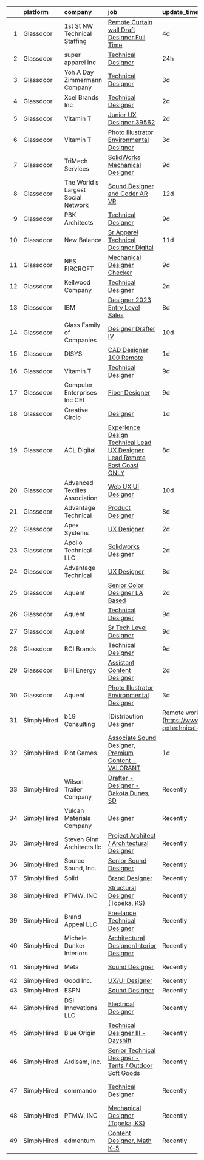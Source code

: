 

|    | platform    | company                            | job                                                                                                                                                                                                                                                                                                                                                                                                                                                                                                                                                                                                                                                                                                                                                                                                                                                                                                                                                                                                                                                                                                                                                                                                                                                                                                                                                                                                                                                                                                                                   | update_time   | location             |
|---:|:------------|:-----------------------------------|:--------------------------------------------------------------------------------------------------------------------------------------------------------------------------------------------------------------------------------------------------------------------------------------------------------------------------------------------------------------------------------------------------------------------------------------------------------------------------------------------------------------------------------------------------------------------------------------------------------------------------------------------------------------------------------------------------------------------------------------------------------------------------------------------------------------------------------------------------------------------------------------------------------------------------------------------------------------------------------------------------------------------------------------------------------------------------------------------------------------------------------------------------------------------------------------------------------------------------------------------------------------------------------------------------------------------------------------------------------------------------------------------------------------------------------------------------------------------------------------------------------------------------------------|:--------------|:---------------------|
|  1 | Glassdoor   | 1st St  NW Technical Staffing      | [Remote Curtain wall Draft Designer Full Time](https://www.glassdoor.com/partner/jobListing.htm?pos=107&ao=1110586&s=58&guid=000001834f63161690ddf257b73d4adb&src=GD_JOB_AD&t=SR&vt=w&ea=1&cs=1_15b175f7&cb=1663484237707&jobListingId=1008137470075&cpc=CCC092465BAD6A93&jrtk=3-0-1gd7m65ht28d0001-1gd7m65ic209k000-3e9a91714d056c07--6NYlbfkN0Dax8UoX6EQsni4_ZSF9vye0BkMdAXnBGZ9YnjGpfOQl0bOt3kFrViSzQFr14EqibIElTjrJZccCn8qN91SHQGUdmUk16e4WBClmLjT2aAVJ9mTfS_HZ3NWKh4A5QV6Ol30OabgCjv3lea3awZwnYsYcjEgCHP6VpF99WSoDWthMbLlFd_t1XINeYSJ5FGTAKLw2WveUIMgQ-AIy7914HSyaB3PjnNa6zbUm6Itdhzowc1-LIRhZlhBj-1hJnTXUlW1kExwNVnh1nM_Eq9sH-_UpH5eCortS3vTME7M_My3shjgY-05CqzBY8fJnlSSgIZbRGOs_eT-hz54eX7xEgPNV8jIiurHm2EMVoQDxRDYnZ17YgNkM43DJHtg8fUGMxsDuK3zrCOna5cd09rMEvhZXBYCGdecHa6i1mJ-FJ6tirnpvEMXLhuPfCHqyAN1X7g8nWN4i75R2q-JUtnDOHV2mPQjALBUfldF9tt6YMb3L_YGxl81v-bTAE1TkL2vKLlhv9bLHznSFg-ND3FKubJEV6SvxTUl3Cg%3D)                                                                                                                                                                                                                                                                                                                                                                                                                                                                                                                                                                                                                 | 4d            | Cleveland, OH        |
|  2 | Glassdoor   | super apparel inc                  | [Technical Designer](https://www.glassdoor.com/partner/jobListing.htm?pos=106&ao=1110586&s=58&guid=000001834f63161690ddf257b73d4adb&src=GD_JOB_AD&t=SR&vt=w&ea=1&cs=1_50248383&cb=1663484237707&jobListingId=1008146285118&cpc=8507CEB59E1C6AFB&jrtk=3-0-1gd7m65ht28d0001-1gd7m65ic209k000-86c4b8706e936ec3--6NYlbfkN0AZMDDE_rUF_4N9WIh4-MOWnm0nFfJ3ZxrBrHEqz_nk43ryiagCaAsvSBCAsP8IHVmwjEBUZdJ6KtHhsgTVR0I7-owHsuFvM2rL8Tscngvk4iPHg0ipyPoukRoh9OqYcViVSHQ9MNGIxMrFtPqpCYVLIU9GtjoUT3p278QQMwDZnPE8nHD37B0SLLAYzKvoTaWB6JE61Xo46plpyhn71di2XtyRR6BDXvIPT7pKR1Jodo0VGAAiAswdLzNu_eEnAybun1AN8RCRq9Dn9VbzjMznTc0oQD5aUfBzRHJJ_TDVVHOG5xY1d95c7MYFB4a4Fanz5jnlRyqd4-wdO-06JO9RhRqCG4MJTVI3QFTQDXJRUAaAuDw4gxyrveg6Qk24H2T7uqcMrQxEhLe4TYVTmJ3uOaTsMKSfo19o4jN-vTO0QkEFLA8LqSEBpgtAFJUjSqlMPuJyPs8nT7yRBdXTTCDDeAM4w_OkaB1tIT1hZNnJol4YFX6inZxm1AsHX5yWBWwV6NATnxQAgw%3D%3D)                                                                                                                                                                                                                                                                                                                                                                                                                                                                                                                                                                                                                                                             | 24h           | New York, NY         |
|  3 | Glassdoor   | Yoh  A Day   Zimmermann Company    | [Technical Designer](https://www.glassdoor.com/partner/jobListing.htm?pos=117&ao=1110586&s=58&guid=000001834f63161690ddf257b73d4adb&src=GD_JOB_AD&t=SR&vt=w&ea=1&cs=1_e65378a8&cb=1663484237708&jobListingId=1008141056295&cpc=42BEC95245890617&jrtk=3-0-1gd7m65ht28d0001-1gd7m65ic209k000-4f67db18208daf4f--6NYlbfkN0Ae6Qmv8rNb3d5rEsMPL_plhvilYeiJERi7JqghURwQ9bm7MqXbBAiykq53oyuhTftBaoxb1eqg7XyD9Tlr7E0jmlcfO5fz817soMcnZtOOZBdiVDye7Owpj1_9nwm87kbLVvzc_gvjbbb-4fs8163JnGZJ0yWmQt5Yn4x4w3IBK_aNB2_KCqApt4jk-6RUk9C77DLqmFtzPpjrLIjRdM8hwOMQLVS7F9o9lbZ13P5DnGj8lvP1gOPzRrJVUeJefjkelbb1ULUywzgyZ0S7lkVOROqnjuq7_utrL2mWRCcuarWPRhAXZr8MRpyQ717m5QK0T1IlKIIh7UwAmRR79Abwxg2ro7vDiBMn4UgwRWTCoCtph_Z1WoLzJrH3F8rCLueInWuE_mTlt_WiPKk8bD2SOuBiiShVtcp7NH3IphX3jc6TtSWxWqfKBS014_p1OeUpzTq1ycbUesXx_Y3LR6w_bvvZExB01lAuqOngfYpxrw%3D%3D)                                                                                                                                                                                                                                                                                                                                                                                                                                                                                                                                                                                                                                                                                             | 3d            | Tukwila, WA          |
|  4 | Glassdoor   | Xcel Brands  Inc                   | [Technical Designer](https://www.glassdoor.com/partner/jobListing.htm?pos=101&ao=1110586&s=58&guid=000001834f63161690ddf257b73d4adb&src=GD_JOB_AD&t=SR&vt=w&ea=1&cs=1_61beb77c&cb=1663484237706&jobListingId=1008142416685&cpc=117F6BB3C9C96699&jrtk=3-0-1gd7m65ht28d0001-1gd7m65ic209k000-fb0672eb70e30ac6--6NYlbfkN0AZiaPZyccuKjlre0e0RaBFeO48J0QExrO5hcuLctOVaN_M4Dm3U4EmA6qQ3xZPIUbJLbDWdZz0AUBeqYD_htdieVRMabWGaz8_XfGSC0MVmjCWkXPjfivHOIaH-rB9Ir5X8Ej4A19OVcqyye4ZYJsTlwLRmgBVplVdHYs1kKxEW-MUHs1XV1wSvWChEX0ahDeV3zRiSR2X8zhRhvDEMVtw5DS1kKFa5-cm281ffcEpfxriq6DHtWk3S28R0iiR1kF57rIP3333EcfUU3pAFBKa35H0TKuppiKWReJhK5dJTtlYlCfnH6-dJECy1QvZvyfp-0wacxKqfQ3CYcGOXG45ElQk04P3-CDa2KdByn7yZGfZ6xr82EEZd5j2WhUGdYZmYPlo76RaVKjKQlOFjyN0DNdpQdTQ-6rMghP9F6MsWlw764l9834Qp4IoCl2DBDloTnDM8Hm2ssT84fhqVpbqz3Qu0LBFqCJcp19jFT2FEWTFF-3lBoZGQTJGEehO--FgLj41PmAg0w%3D%3D)                                                                                                                                                                                                                                                                                                                                                                                                                                                                                                                                                                                                                                                             | 2d            | New York, NY         |
|  5 | Glassdoor   | Vitamin T                          | [Junior UX Designer   39562](https://www.glassdoor.com/partner/jobListing.htm?pos=126&ao=1110586&s=58&guid=000001834f63161690ddf257b73d4adb&src=GD_JOB_AD&t=SR&vt=w&cs=1_211ab5a6&cb=1663484237709&jobListingId=1008143792957&cpc=F41FEAB56D215062&jrtk=3-0-1gd7m65ht28d0001-1gd7m65ic209k000-d40b49f18d499396--6NYlbfkN0DMrcEu7yrtATojKJA7cEzGQ3FdRGWLh0CZQInL4ECGI6k5tN82kdM0OKoro5eXmjqVcNjgB5epRYiURk8pU6ef5Cj0Vc6yfacMP8uR_qZ7WfPM-xoczbb-TGFDmK4GNG4OgJgk8QyDU28Ocn4pJKUo952bAkP-kkYll87KWmI9HhWCgaRDSDwdaFeZoQpydfzmASwaEo9iYsYxn5bg35NyBdg36J8062om-PpYr6vI1aPtO2QQ_co42w9qsXK3sc5N6sRmmTRLT2mceym9_GwA5EyIVfIemIi7nM8u4gKOfi2xqaFlvQcMFZVZuHq4U8iQQikE1Epkqwwvbe9lUqOr2iTkOzysGfKC6HWDF-yrBVselnCSCBNe84qvBvdPYNg91mYLkux7UJUws3TxztuYFXB5bl9u0_W8BK9KdR_O1otu2LMfDXbmI9p7EQ06JRhHDz7G5FJrYqXyaTcaudmHuc5FvGaWGAc%3D)                                                                                                                                                                                                                                                                                                                                                                                                                                                                                                                                                                                                                                                                                                        | 2d            | Remote               |
|  6 | Glassdoor   | Vitamin T                          | [Photo Illustrator   Environmental Designer](https://www.glassdoor.com/partner/jobListing.htm?pos=115&ao=1110586&s=58&guid=000001834f63161690ddf257b73d4adb&src=GD_JOB_AD&t=SR&vt=w&cs=1_5489ffac&cb=1663484237708&jobListingId=1008140227186&cpc=F41FEAB56D215062&jrtk=3-0-1gd7m65ht28d0001-1gd7m65ic209k000-42777e14dc838ac7--6NYlbfkN0DMrcEu7yrtATojKJA7cEzGQ3FdRGWLh0CZQInL4ECGI6k5tN82kdM0OKoro5eXmjoru7Ml-LdBgCWT7RVqghaEdmJ595VS3qAkYMjVkLq00zYQDHcYxl02xao_YJRJiGzSp8fQPDhBydiiRqZysuAVggFAf9Rp9SCC_CSDjwiKhLTjTSQG1Or3z0YmEfOscCa-jgl2y0Qbt3pWE_KHvPMBoD0571QllEuT_hkz2pDaaaN0HgUqPsIy0adDlksSs2X3uAAAsXB5v8cqixm_rnUCQKQSU9z1Lj9X-OUvuNybvBsyMXpOXMy-D4wYOzW9L9TKDJoKKyMPQsYnQZDSouRnYqf_N5pS2MBHBJc4er62YuDF_Ptxu4fEfLX1Sh3T-NYOYYlge2Y3fruNfiJ2_3H4lYO6bj8pCR9-Qhr631GvkJycJOELxQtRJCWps5VKZmSVavbX9NwIXsoGjGpZ7ldkhG_ywABixvg%3D)                                                                                                                                                                                                                                                                                                                                                                                                                                                                                                                                                                                                                                                                                        | 3d            | Remote               |
|  7 | Glassdoor   | TriMech Services                   | [SolidWorks Mechanical Designer](https://www.glassdoor.com/partner/jobListing.htm?pos=119&ao=1110586&s=58&guid=000001834f63161690ddf257b73d4adb&src=GD_JOB_AD&t=SR&vt=w&ea=1&cs=1_96ecdaca&cb=1663484237709&jobListingId=1008126342481&cpc=723ADC3DFE402989&jrtk=3-0-1gd7m65ht28d0001-1gd7m65ic209k000-22a05f7877238f77--6NYlbfkN0CRQJS2tNd1d52Wv7uhfUHRD82sXOQlPe9c-g3uDg8GrvZ2oeaohaoQHtrGnXJlAPN7Ck7-5qoCPXm8g3vGuhpujGu9EBueiWNk6bAfZjHGajCVWwjWFb8IaMTccecJXJv1PNiHnzoDdxcV9Iv7GjaU0yGiuyR5SYgo3yr-TyBYCrbcxD7EVV1bjbpPYTwOLZkKLvZWoeUZjngRPyjh6f4TtlF8xSLUGhRNiOYASbG6E6RKR9ojCCt_S6g1ybpR-pGtudqN9b5w0hEnU8eJRwDjIQ-hnK145RnHOKd8TfHqPURUOvR9eFJo8qvMV0QYaT7_D_PkTCCVSzCg8Nx1ewM_QChPpUA4x9HMSjhmccZC1dmo0haGh8riuWFFS1D5T4ta1NwAdqQPuvYDEcRScU2QVn57uDJTlo-R5hF0FrYZS4CZvfFj4ueEx987a0Uv-gFlrS1vC7QHKHR-fVnf9LABYLU3EWyaA14vm6UjnVmQdZf-sXcG1AVeURMOCEZOtANjV4fxNRfT2sqQyCxDuwf4HGmI2PPTWH8_Smx_wRAj8g%3D%3D)                                                                                                                                                                                                                                                                                                                                                                                                                                                                                                                                                                                                                 | 9d            | Charlotte, NC        |
|  8 | Glassdoor   | The World s Largest Social Network | [Sound Designer and Coder  AR VR ](https://www.glassdoor.com/partner/jobListing.htm?pos=113&ao=1110586&s=58&guid=000001834f63161690ddf257b73d4adb&src=GD_JOB_AD&t=SR&vt=w&ea=1&cs=1_d758539a&cb=1663484237708&jobListingId=1008119621876&cpc=44CD5376B8534B8F&jrtk=3-0-1gd7m65ht28d0001-1gd7m65ic209k000-df2800d098c62329--6NYlbfkN0DSgjPPcnEdvoK3uuxfISLALE6pB1FR7YSHOr_tSg5_QGIhoz_2VqUepdcKLBLI_zSAkyoPLr8SW3qj676EQlXt7Ai3r7F6jONfntOCxFIGf2Yfv06E94neyDw3J1ys4A5IgIkfiB-swwbLbj-MClaUsrhxyvv4sIQtPUiYLb1Kpr88suSOOhSFK10IEso9xFzA0kODdnINC40nrE6g8HdFBJkb6hUfoYIfbcXRK3VVW4Zy-wWeNOWPJmTh1ENS9SByd77WZyA-TGAqW_Lu4k6t0SKtentPEjIkCIYGCftnfRpkg9dzac1eleSizj6iSpGBmAeG3rc3WvUZRCnkT64mGOAtceKVG3vto5aS99kAytLSGLu7AQbWHVUGr29EWVkUEl_f_nh4akuobwhzqL14vvLkvKjr2W9Gx_mI1CUAy6x4YmXT5vSdd3PGa-EjeH8XRhqbVc-kTMuxFEsprXdn24Vaj84KrQcJVX_rklmmoMlSYoNqlMcLYbCo66W4KtDoavuhystrU5moeLtkhTMWB4O1R44IWThPSUt1lWvAPyJJcyZn8EIAOfjIFnhiftwNo0Qh9mykg_0UR9LVdmFj)                                                                                                                                                                                                                                                                                                                                                                                                                                                                                                                                                                           | 12d           | Philadelphia, PA     |
|  9 | Glassdoor   | PBK Architects                     | [Technical Designer](https://www.glassdoor.com/partner/jobListing.htm?pos=104&ao=1110586&s=58&guid=000001834f63161690ddf257b73d4adb&src=GD_JOB_AD&t=SR&vt=w&cs=1_e4fcdaa4&cb=1663484237706&jobListingId=1008127107602&cpc=320F474EFE2ECF9F&jrtk=3-0-1gd7m65ht28d0001-1gd7m65ic209k000-d43535a1f59fab9b--6NYlbfkN0DoN2eq5BzKfoDMMf8HsCdDjgZQrWdmGJwZKUOuVLdJv1nvfNZMz9Pk-0uOuWNrfrr1vR1_6u5A-ebipbE7jdK8aKD9ZUC9WJVH9O_JaH1pPEs9DL95Vb1tjDOOZdeWAaoFXtonGS9-ISRPLo5SRjc07vG-IqybKSpSkMWqUMAWTzxBO81lmVexo1RMLt-kSoThaxei8Nue-j3kPJljZVu15oHEf1Kn8rh4ghbp2hoPvLW8t_KodueJrCFRTgotml53N24HcqADVjwyUePeNyiQ83sR616eSRm476oGCpHXKtsxaxnsZ6uAdzExgCWnKBlapAeuvwz8fmrpUpmeuvE5tCV_coFdwMU0RM5Q8xt_UM4vlJrkTzSkPBAVLPG0Zn66rQgAjCmS1XOIYb9TMXATca1-rn37plKF7vjwF-VsjHcBdb__SsoVbvkEDSe9-pd9mFI-wkDL-Cc9h0vwWhqBLaacmwF5vfg%3D)                                                                                                                                                                                                                                                                                                                                                                                                                                                                                                                                                                                                                                                                                                                | 9d            | Houston, TX          |
| 10 | Glassdoor   | New Balance                        | [Sr  Apparel Technical Designer  Digital](https://www.glassdoor.com/partner/jobListing.htm?pos=110&ao=1110586&s=58&guid=000001834f63161690ddf257b73d4adb&src=GD_JOB_AD&t=SR&vt=w&cs=1_c63f63a4&cb=1663484237707&jobListingId=1008121570450&cpc=82B3195DA92CAF92&jrtk=3-0-1gd7m65ht28d0001-1gd7m65ic209k000-d0fd39a09ea20c76--6NYlbfkN0A-NHPE89aMEoKiA8B41Hae2nLWj54W-Qo-xrCvCh0mhHD8GUsE6Bc1X2xP3_XkCS7HT9Ezw0iNSvFkUBV-6Vkud-Piq8hghjwO9e_dqFlygXMnu2pMlqFun63NtSXqF70HP9ZqlI2BZvN7783CssJ2JwpuQUBewf_3J95flmrUpPBSsFcOFpn3KoCzDKBwQgQGKKLX0aWD2CjAtQ1JcsYb0_-SQvD2ikAD2f8NztCuCsWVrIri0Y6xZpuVkNVi3JqMc1Xc_avmVNpKB7486n3x_6G8m-nODyxxS0VP0Ho8cfZDxcegH13TNlp2_PBIqcVQCe6wwTJuXWeBtT7xeQdPjmkCeIS56fTalAkUi4MPQTCJ_9nLIxahn0aMole9Vx9xNl2df7kLvXqX_21I3YagD2VHj8GVsh61q0cgGQnfjUnGByDch_qxI3vnjqMXkyIEbPPVa1_lTZha_hQthMtCRQqEuKJI0LFxJdwHHK1lbuar1xHxe52XNVuR_Sdkv0PNFa18yQOV2lCFZ7xbK3rQREtxpGFbx1ZvbM1QF3IRyxW1Z9VA0Y-1A68n4hJBXpaeRMSSoz4jzVwjI_lY73XL)                                                                                                                                                                                                                                                                                                                                                                                                                                                                                                                                                                         | 11d           | Brighton, MA         |
| 11 | Glassdoor   | NES FIRCROFT                       | [Mechanical Designer  Checker](https://www.glassdoor.com/partner/jobListing.htm?pos=120&ao=1110586&s=58&guid=000001834f63161690ddf257b73d4adb&src=GD_JOB_AD&t=SR&vt=w&cs=1_8d841ce0&cb=1663484237708&jobListingId=1008126496507&cpc=F41FEAB56D215062&jrtk=3-0-1gd7m65ht28d0001-1gd7m65ic209k000-b26aa50499355de9--6NYlbfkN0DiSGR40Z5TcCdl_J7A59VP_6ZDYIBt_zfNy0x5FbgpmDCyNykNdPc5_SS7ELdh2rDztKTa57qnh-Z3rVkqg7IeF-A7WjJBZy21gqZeyGDxQu_brFz9PtqPXwMM9SXp2ul16H-Vt1O6EznMxZVIRC-qNnEdSIXOYIUfHQIeNRPjgcwSmlcNYbdN1XMtqCk2MSPjBwTH5e4kw8GUYx9jW2PMxXF77Tg3aVH30m_8tu-DLG8xOcSVXZZAU-VQWZV4r0MQyDBIr6rxL8vHcBxEvM0sP45UhvkGde0TaK5Njt1lmQFzFlTZ0aLAteIf6TImY64ygr0TTKPoxEtZxKwWFInM07LUGdDiQMc1soIAD5b-RmNKZ1XVGUvoV_mQUOBPra0J1RFINE2VcX7Dd8OyXiSvNR6FyolUBFdG_QY4S5t8GS8_QKPwlAzohTwWumPjb8iLFGocFfK-SKokiH9qPnWbf73r2WjyxSIzd-jlbe164jzpaMtx4JRsKzuu_q3YjmXQckPSePElqSxnztrnSPEKsxDUynuOVO088UCmoGubjxkS5P8iDB8E6J994-Y_t5BfzclZA_Aw8v9bbmu_VOKJG7aG_WwfUwbRZQXY32DQcg%3D%3D)                                                                                                                                                                                                                                                                                                                                                                                                                                                                                                                                                        | 9d            | New Orleans, LA      |
| 12 | Glassdoor   | Kellwood Company                   | [Technical Designer](https://www.glassdoor.com/partner/jobListing.htm?pos=103&ao=1110586&s=58&guid=000001834f63161690ddf257b73d4adb&src=GD_JOB_AD&t=SR&vt=w&ea=1&cs=1_16a494db&cb=1663484237706&jobListingId=1008143307189&cpc=AED165184C5D3F86&jrtk=3-0-1gd7m65ht28d0001-1gd7m65ic209k000-c4e3b1000aee6ffa--6NYlbfkN0Cn1QD5rQP1c3tKQ1icVQ8MKzhPsb_3yUgyeaRtzpmJCClgv2D7ohTWHiv4sLAny40bnsnMab_DZj6eowVFIVo6QAKxpHx0vQIf1jagqRMNWiv2Tr_3HCYmLHRJLYE_MWIyzF4qIJ-1TxsClWvVfodWOJ1-3Po14KGVY7q1NLlEzekXskdaEuX5CGSeun7gEiR9VEP77LSMmeGomHhWxbR0p5UO4KqZc5zsWIRA9fMVElKA7o1KDFXHyl_NAbKjL1shqX9XqcwWyFTWWNAB-_6IlNacz_IhmY4bm7-Y7eS3DI9X-yGdV3pGTpTNo0Q97OKdKMNTytpKUd7e74gHP5bmwHrEa-3iErJGPX-fj6gHXxKXyI0THCqmTR11Vo73vTyNXsu88MBc2mhuOAA_Rubo1Z278FXaLFKzKBU3Adb5k0lZ0RVTeIGSZEJ6kungk0vbum5_aKec-0AS2EqbWYt0QvvyPm_Ao373UGZYWBo99vhtHrGrV-a9OzT9FLWeInVe5kCbKK6CpQ%3D%3D)                                                                                                                                                                                                                                                                                                                                                                                                                                                                                                                                                                                                                                                             | 2d            | Industry, CA         |
| 13 | Glassdoor   | IBM                                | [Designer   2023 Entry Level Sales](https://www.glassdoor.com/partner/jobListing.htm?pos=105&ao=1110586&s=58&guid=000001834f63161690ddf257b73d4adb&src=GD_JOB_AD&t=SR&vt=w&cs=1_9b5102a9&cb=1663484237706&jobListingId=1008128772292&cpc=155EB9D5185558AF&jrtk=3-0-1gd7m65ht28d0001-1gd7m65ic209k000-ac67045961d7dda5--6NYlbfkN0ASsx9s5kYVCGTGnmC6Xh9NWSoe0erEY_uce-MxN6cSfhCFF8tPJks6RQ6ru_yf5NKDqaMcjlkCnejbZMc2kfmAeFytjFSPIe7XmznJcN8GPtPmY5Pv77bEvtALpt3p2I6vWV56CRZ5FkKIQsQI59-GlTpq54Y4bvmWQCWd13zv5NXc1uDLpREDJ7uEJDZFy0rvwhHNFgaeq_Yv7GpVloIcKYiLpWHVyfPyUzjFEooc80emUuHedz3PXBNR5ybDlh-lvD8Tp7dL0AIWZlgfhz9V8nuNEoeTMJLCQ9zZ11YRdV8zA4PxSJvg9urCK0sK8wLVWqK9A3WVxWHUTQEVawc27dx9fAc2x71SJr4Q_RSn8xnhLhGN71xC2oYeYLY2bacTtv4U7Yuvu2Hm-8h0zmJ5scQF4uWSBB72O9RcI8PDl62ct14YlNiqwco0n5GFv3_HifcedrVTMez2PSrRIO7akYZUaSvP492fLPCYhJ83ueHwCDYNTPDEUqIpt18yG1FRubYXMinA9H0PSH7Fkc-YwpcdiozTWXsGx-tW3yipRxFNJMn-aAzOPga9cpigXbsDWnm7hwVzBEIaxx6Rjx3GkHsdM1vBGiNRr60uSGoqyZvpguKCKfk9OyHr3muzf3pJzqHF6zlMaNhkvUszrggcp3H1avD10J6uMIsXkbvMsfeHWisJ0sThIuOH7inXzOsGCmXNrOG2YFlph3zLsV1rMKG9aanJUrRYKQz0BcVeLRhgZPTGB_QFO4MTllfqqYB9qMl6oKCNs7nLHBXFpBica7-dHusIWeUBgmvrAfO-mFJDATjH2xE27Hb-hlDxk3el70upcUwK9tgAC1pVsGXFR6fVCGFNey53s6ndy_sC6jbkBJkgippuPGK1mbqR4GXn5tsxYmyMwOO30AbaM5lrl0hnDXr-7oHHWq_O88HaZnx6nH_MRy6ZFHYuAbd1-cYg3PQzYouJ3ct2kZBYG6Pz-e5ujStbKxrboAxoFH-OQq6jk3IMj5A8Es--Zn9L_ZwaA7dzaW3v0ZQQNl5MgZ_8H6sq9Zs5LGcn_Jlt4Sp4wW1ftMQrsTPMK5HxgVT_0DfX8nauZS4Y37S2bTutalYUURyzTg0eT36MqcSTxF6eGUoJgH1qUxY1DhBQMdLcDxc%3D) | 8d            | New York, NY         |
| 14 | Glassdoor   | Glass Family of Companies          | [Designer Drafter IV](https://www.glassdoor.com/partner/jobListing.htm?pos=109&ao=1110586&s=58&guid=000001834f63161690ddf257b73d4adb&src=GD_JOB_AD&t=SR&vt=w&ea=1&cs=1_2bde7c5d&cb=1663484237707&jobListingId=1008124327181&cpc=8CDBB1EC89CF7160&jrtk=3-0-1gd7m65ht28d0001-1gd7m65ic209k000-9d19aaf77a4c1011--6NYlbfkN0BqwV9D_Sb60k6NVRlUd93qPdfgvcIPVUKG5c7ouQ0b-ZK1HG7Uvdun2mtuzYnaUVXfPUw_KPPzaktIEa-JW6XVquPgeGKgrsVN4lQsMenMDL885UET6qMI3o9_npYaFFTNEzlW_iYPK-OmBiPDFB7Xw2d7V4tQ9WdOZ3zO4DMr24ysWV64jtNZsK2mD9V45ahbKdJt44aA1pwyXP41MgQsacsadFEGu9K_Yjf2KytAuCbXxMQfz9lOLnHzBL-B_t1GYh-c8W0WVQ7Unh5UOzvAl25MpLfV4601RfcFzlhmjay3o8evXO1UJVib02r7fJnDpO5xt-LSHLrDN-FQvNgiFig6uNt4bYphLi2mHIMTMZoswegC1HtXyl8xP0xM8AcmPYbnCMaIiMtAS8JT-3z4oBqK6JdxxcCVECSQXJW9CQnR2Adkf3yWPb5xGotRGI0cI54OWWQ_BXysEjM4lnsoLLKabD5WUcKIaROfpbRbW7TzA7tXrdVSpDYadhsi8GVB_vizB1qIjIN9F1os9W-p)                                                                                                                                                                                                                                                                                                                                                                                                                                                                                                                                                                                                                                                        | 10d           | Midland, TX          |
| 15 | Glassdoor   | DISYS                              | [CAD Designer   100  Remote](https://www.glassdoor.com/partner/jobListing.htm?pos=116&ao=1110586&s=58&guid=000001834f63161690ddf257b73d4adb&src=GD_JOB_AD&t=SR&vt=w&ea=1&cs=1_d7747619&cb=1663484237708&jobListingId=1008145080147&cpc=3BA4CE39D5B5DEF5&jrtk=3-0-1gd7m65ht28d0001-1gd7m65ic209k000-361dde519b5bb04d--6NYlbfkN0BTYkY06FZEdAAtNWO-eDAfNklmfZymsMF6eFRONl7rAMN5x_2sHrqXfWPo9rHDxSM3QJM8qLB0olx3o74uerbAGYmDYO7Qtck7TfpkCoVjxEos_RlBrgssOSggvdAXdQsA9uh-XOKEgNrsmVs8FyKKMrWp3ENFGGA2g4m0Wn5tNc75FQ2evMiO1dxauBS41KAytpsIVmL5sXjL_t_QjKdJk8oUUN9OOT530Bs37ewJFszhQxV0jenrXcINO0Bg8KMJsPojG5JJvFksT6GyM11Ov3qY8iXB403lpDNGw0bG3_xURkcN0i8uE4GAUH8RY2K4efOXx3xotY0s0Bq6j5fhXe3i7eXu6E6OGvk5AaKftn4cbX-_mh0Lp8l1AS33jf3RxTfG2e3MHTg8CNlNTLW4oZ0ur2yT7jeIgki7Bh3nf0NXDU-hMknlNmwbRQNoNBe-rzatutKBIM9sLT7og73LZQSp7pIJHJvJ07powJXS_jEVNKxcVcvGB92Ed4Eogml80JQnwZ095A%3D%3D)                                                                                                                                                                                                                                                                                                                                                                                                                                                                                                                                                                                                                                                     | 1d            | Remote               |
| 16 | Glassdoor   | Vitamin T                          | [Technical Designer](https://www.glassdoor.com/partner/jobListing.htm?pos=128&ao=1110586&s=58&guid=000001834f63161690ddf257b73d4adb&src=GD_JOB_AD&t=SR&vt=w&cs=1_1a22c166&cb=1663484237709&jobListingId=1008127048007&cpc=FB7E4A1762AE5BEC&jrtk=3-0-1gd7m65ht28d0001-1gd7m65ic209k000-2353d4e44d9e4c83--6NYlbfkN0DMrcEu7yrtATojKJA7cEzGQ3FdRGWLh0CZQInL4ECGI6k5tN82kdM0cJmh4vC7GggQS4YCC-NAfqIbttn2oSSOZPxcGdb_ms-NBrt-heRubeRsoYh4Y2ll3stHjvB2MoKlA_o5BwcTRHO040gQzVMwPA2o-HQnQgnyXDD56WGRPunARs5zSyj5omXgoDboC_hLLk10egkncL0NJQcnvsycDmn_5L0re6IzfyvCMoAmakGzPC94ejs-YZNxaRQ5-G8QGYfNIOWi4ngrrQjokd4REB4kSNjdvayS3lqG7zsawC2IIMU81jVOBUg2yCAb6QYGNAR_xHrZ7BRRa6s5GvmJ77eixREzMKuazLJGkyd_YY8FJca2OiY_Y2dSZt-e5c-hkTjhqIgqQyD2RRTPxWk_Hn3wwmy93g2peZT11P69pThyIAPSmSZhC3i-PPPzGxfUZ1ErZcVtwv0ASKvmMS1lpM3cZzQSR50u36T7IMdM9g%3D%3D)                                                                                                                                                                                                                                                                                                                                                                                                                                                                                                                                                                                                                                                                                                  | 9d            | Los Angeles, CA      |
| 17 | Glassdoor   | Computer Enterprises  Inc   CEI    | [Fiber Designer](https://www.glassdoor.com/partner/jobListing.htm?pos=129&ao=1110586&s=58&guid=000001834f63161690ddf257b73d4adb&src=GD_JOB_AD&t=SR&vt=w&ea=1&cs=1_6cbe2dc7&cb=1663484237709&jobListingId=1008126708756&cpc=F41FEAB56D215062&jrtk=3-0-1gd7m65ht28d0001-1gd7m65ic209k000-78c86d346a2a9ecd--6NYlbfkN0AVVnl_N3xmP3MApcGA3sr6MLnz8P423WWILI1WvbjE8Ry71v-lom9NKs8rBQiPPSfa-AIaqVCTly1rt8F_sgD6NdRCjmlPo3Bkj3j1TVqkRZX7-BvWIljj7sUH9EAhwkYDiJqkrboyzco9Z08H_TTrI_FxDpKRTi73oqeJHFKrxZ9beOlWVOiacjbMkNMQBH1ilfSuj08xWQiif0WQwfCJNqneSl5OwsbuFBZeNwZNWkIg9JOuxwHF8lNjxTsRjaC3fSwsaUqHgbs_qytOjG7jwlxWxQHlDIMKkV5_Yz-l-A9rSmZgkdn1A9eGQ6BmyR9s1JjyxZ-jJ_n78UIuwUs2jUXvZo6TuXPYztJ6PyEVjOENe2-tOrmIar5ySj3ygptGKmIhtKafd-caeoRb3jBpIaIi_edhYxovZF1zmHTu2L_qPfG7mYYxGq66oj4cP06Raz3tw2dk9aEBT-VHL3n_m3ugESfDK0lk7vRE7W_RCXGtliZtdu0yAo-bsEiNKO0%3D)                                                                                                                                                                                                                                                                                                                                                                                                                                                                                                                                                                                                                                                                               | 9d            | Remote               |
| 18 | Glassdoor   | Creative Circle                    | [Designer](https://www.glassdoor.com/partner/jobListing.htm?pos=108&ao=1110586&s=58&guid=000001834f63161690ddf257b73d4adb&src=GD_JOB_AD&t=SR&vt=w&cs=1_38ea389e&cb=1663484237707&jobListingId=1008144517331&cpc=9C4F014304452074&jrtk=3-0-1gd7m65ht28d0001-1gd7m65ic209k000-fc54090f1401c515--6NYlbfkN0BPwlZa85gbT4Q3XYQoU_uQn0Qmw9zd_9UNfmcwtqAVud1yvyq1Z4UAlx1bxhDUi3LuBVMTbjX0iXwlY34hshWzzSRRQONS3DELZ3xug_J0ozEyb-xHnRLHQWafC19QhdP-pm04OE-k2zgVk33kqqqpi33IU5I47UU3bwS5585UYNZxOa3PZZxVBCIZa886auQEiTOmxF8h-z9eK9DIDM2iJWdRnooByMqzAUfzuUB4aHwpvASH5J3r1RjN1h1sxJdbxSmpVL2N7i4zdxnpvmov-4Zav6Fd_VB-XUCtLo1R3xhycxI_5NG73YLbvwrrokoQ3_oQ_RfT2A658hyEopVbnUuO7x3B269DVNO5u_lkeBxz8RaRuQsMnK_yTMqD3LPdTYpIFQWLQTInzjBKAQARDvei9Ecr9LlVLHmFd7XaOo9Jn0Krd0VIyBMkYEcZD-MaPYAeq74Xc6BgWDlLuqABaVk3WU18TeG5pHdQGmOxPcpneOdT5znjDXQNtdndC6Xsfl92EN6W5A%3D%3D)                                                                                                                                                                                                                                                                                                                                                                                                                                                                                                                                                                                                                                                                            | 1d            | Menlo Park, CA       |
| 19 | Glassdoor   | ACL Digital                        | [Experience Design Technical Lead UX Designer Lead   Remote East Coast ONLY](https://www.glassdoor.com/partner/jobListing.htm?pos=112&ao=1110586&s=58&guid=000001834f63161690ddf257b73d4adb&src=GD_JOB_AD&t=SR&vt=w&ea=1&cs=1_fb79fb59&cb=1663484237708&jobListingId=1008128898912&cpc=3BA4CE39D5B5DEF5&jrtk=3-0-1gd7m65ht28d0001-1gd7m65ic209k000-0060ebdd631fc1a8--6NYlbfkN0Aba5oU64R_O9Kj8y6RMdSSFXuPwn88DcWu9IRDlipDHjxHIIFB0atBqVJ04z1yB39Ruhwnmls1RlGjHenfdOa3Hkta_ZQc_9hkEJjzeFfQNJ8D4rDRJkbAwpzKhSNX_asiH-CgMglZ8Q3Uk5Jt0Omava4ryv99SyFvRYOWcZDG-5AnVjPYcy4icwnzElD2sZHkIaq-vjcEneI9DMtn14D52ZiptEu1OWzDPDVj5I0vYQmt1-QnQBMqWaHtL7BzSZyJ1ZtMsaPDy-c6Fv8FGhCtsqC7-bz0zMMGAzRd7Z5n5X22angkX9bRqOV__wV7WDlCqhTaz5VSTkscA9Ea-8RGN820rTYBQn_oIyF0-C8o4ee2UbtnRNDPkDIkige2pUjPwmmt2Cqae3e4Y6-_CLa3n8npScAj3r2ffTLEbzMwDBsMwwAJAHPCxGI2t6lSEqDAE5KqPWqDMZ-8VYj8zlzbyBWIPt3ZXWeuLf-S9JDvpPNaXI4P8b6xz6UzbRO4Ed61POos7bPz7Guc7sg_hfaqbrOKVQ7vwgZBjKtjnlU8QTWBvqDHhW6Q07LeWgiNmts%3D)                                                                                                                                                                                                                                                                                                                                                                                                                                                                                                                                                   | 8d            | Remote               |
| 20 | Glassdoor   | Advanced Textiles Association      | [Web UX UI Designer](https://www.glassdoor.com/partner/jobListing.htm?pos=111&ao=1110586&s=58&guid=000001834f63161690ddf257b73d4adb&src=GD_JOB_AD&t=SR&vt=w&ea=1&cs=1_929fb9bf&cb=1663484237708&jobListingId=1008123545453&cpc=FAE5E775D180B2FB&jrtk=3-0-1gd7m65ht28d0001-1gd7m65ic209k000-8f0f2da3bcb0ded4--6NYlbfkN0BnYbzg9_0OBxfyaC-dC2htIGp3bt0r_Vee4_7uMe98bPPG6yOg2WXqdwhbC791_U00MfwPJQISugkbvt-O9m_o7FpwY2dPKxYlvJWF88LUJU6-PJiA7au0MbT7IIdJhkiVldQN1GCcaP9tiJbH74WPbddeicnz4Ug33P_R2i56xQ0xZRpWPjA6-NfGZjbRXWsk0dAIcoZ1_CdFI7T1yh897a3qLWo8YgYSiwwpZNunHnKauB7ZHU_KP-GFoVtJ0fpZ3Q68BIsMPcWaecjjMuanOdiKTsLVE3dRCrsAqsPanQoEPRCDDM5hmhxwpElMMQAr-R6xqMVVBdNPM4-Ma6kHyghXX1OJj4yff-h5xyQMX3YhaT74Ladon7KpjrDU0Q6NOm3Pq4Ux4PEafa402KRoD95KQlMvVoN_YlFccSsXnERPvbwuxE3BqLizrsFlhPbFUzI0dUhwhFHZwbkvCzSBXOg_0our_cxmXyjiNN5rVAnQny4B_S-Z)                                                                                                                                                                                                                                                                                                                                                                                                                                                                                                                                                                                                                                                                                         | 10d           | Remote               |
| 21 | Glassdoor   | Advantage Technical                | [Product Designer](https://www.glassdoor.com/partner/jobListing.htm?pos=125&ao=1110586&s=58&guid=000001834f63161690ddf257b73d4adb&src=GD_JOB_AD&t=SR&vt=w&ea=1&cs=1_72da5b90&cb=1663484237709&jobListingId=1008130402848&cpc=D2F1DE17EE1F43B9&jrtk=3-0-1gd7m65ht28d0001-1gd7m65ic209k000-832606d71cfe9cb9--6NYlbfkN0CQRQ3eiV4YWjrRS1ho7HVQ9JO8v6Fb3eU0yDOJbdOiEguntuRlpE4-_N6DYLNj-GokZBu1hZ7lpOQG7AekOvbfT0oHk0japOrY28IkLmPDnzdUy_NZvmLBnCd9ikWJr-pxraLfBHBwUOTbpww6L3ufWHHgV8zP1wgIW6dlxvhjxUxq_xJ0nrNnr2xjaotGcsHLM9Xem_kyQFhNyJqAyiv7RmhCjZ8lFQa7iuP47GfbRvDq3WWv7qO4C5MyX6XVTlbPFJjTKVBigVDgzBhgn1adXxbVXqlIr5cJiEZe1a8Nyn7NXzQVDHlgf-rAlgdUr2WuHgMj2Psd_-ws0QUmm272bWeG_xGzfIGwsR7bVEWk0PJClotXTIB6wu2CN3SSAqfWt4eAufc1fxQkX_-L3ikLeVVlJ6p0S3vQigvzZUdgtfW0VxJsNpm-DqjoF4JrPRDsZUS0pneTe4yBdjw5Svp8jp0yqen0-aJDfKu5aHMOvNRTOJPbHgnLw5UWrKdrMaS_kL_jUSXI1DSqkGqRHKwe2n2WH4fIuMVm_f7Q71EdJywCMz18zf9JJadqKM9TVX6tTxb_suoSFA%3D%3D)                                                                                                                                                                                                                                                                                                                                                                                                                                                                                                                                                                                               | 8d            | Pleasanton, CA       |
| 22 | Glassdoor   | Apex Systems                       | [UX Designer](https://www.glassdoor.com/partner/jobListing.htm?pos=130&ao=1110586&s=58&guid=000001834f63161690ddf257b73d4adb&src=GD_JOB_AD&t=SR&vt=w&ea=1&cs=1_e8d646ba&cb=1663484237709&jobListingId=1008142629310&cpc=F41FEAB56D215062&jrtk=3-0-1gd7m65ht28d0001-1gd7m65ic209k000-634132898e983c21--6NYlbfkN0DqWjE27Bj7wQp7zwejGyju2OyxUuq4SEucXSyN07WCWejYvQmJsgF2DYF8Y-TYieAu_0JlI0kuTkpsgxdiOyMg7tR6qq25avSFpQrbDuEJvpCyWjCCQOzIxZRUlsHtql0hrW8i6u5NrsZBjr69dTovTRqIQ7Lc_jPdWw9GhtJUUcq_1mOCeBv3XiCMK1pmSaj8jocLcQfZ22VSccBTx0q5DY-H2WXPL2eU_m8pu1t9EiSB2YPKrH8cJ8UoCoNJgJAzoHI_LW_lu-E5tTKIbiN1FeicQcxRaCIadfsZkH43CHsikvT_TYJiBiTR6pzG3tqeSynnOOOVLSWVTCoTqudgFtkGY1JngqYQ4PlULr1Lu3i5wn6kDdLTrjzSyYYUPaWBSqOuj-k3m5IAad6FUZNb4jf_7mvp4p2E_Han_vqUroLdQ8lCUIdmN_0cipl165SgBINmJwMwDeRS8JylH312oKcF-pEiXqHo6atGn21-NrYmo-VSHvYbBSB-31L4n9VyGIWYGO2RYEi4w44ur2CLeFc2ZYIabmqnyW1hkka4c_X9LqtggmJN3miMlcuHNBNaqhNYzkNpe188rf06lJ-xuvIajBbYhBKaVTVZmWdbtKEEZzyDmp9GZMGPy3gNGNM%3D)                                                                                                                                                                                                                                                                                                                                                                                                                                                                                                                                                  | 2d            | Greensboro, NC       |
| 23 | Glassdoor   | Apollo Technical LLC               | [Solidworks Designer](https://www.glassdoor.com/partner/jobListing.htm?pos=124&ao=1110586&s=58&guid=000001834f63161690ddf257b73d4adb&src=GD_JOB_AD&t=SR&vt=w&ea=1&cs=1_21b60372&cb=1663484237709&jobListingId=1008142081165&cpc=F4EED0218A761C36&jrtk=3-0-1gd7m65ht28d0001-1gd7m65ic209k000-acb883e0cdd35dda--6NYlbfkN0BSKx2IwRa-KzLNlUO47WpUocVhyrh01Lb-Ve6Hptve2VIufJEPAxGopLt0-GEloewlpjh-TL8xJhg-Zi8qKFDwJZvkRhMExcS8dkQh9WDQVBKD2-MREfC3dNG9jCauJiBgpDv_-Cpb4WWFF1uwxvKalU8BJtvNwcSg9DCWRP-0gHN7wef96pbBz8he-RYO0mLY5NHYv88qNo2ZYmP_bHCxoAM3GM5xodosq6zk-BuqXASv1O6M5LCArhu1ON-JetAguByXbwjrcOHXcMDVZjKPoEQ1Xnbq5ZMlJQ3AAszunUXocWOh7_BkjBhS1-scEGiuwSvSEgK09JWe8AwK24uFbRsdW1pnHGNBebl3eGmhg8Xj8d1qOx-_OBATIAU9rGcaUQHDxmCQV1BP0rHQYOcGoW9Z-dD4rICB4W5CrYH0PA5KJrs4Lgos4D05mwiCJYG3da1XO0ZlBjfeeDYO6hgRtOXtkYB8Amy4YGshWwVR9huqkuQeuMqlau46ex5sL-k%3D)                                                                                                                                                                                                                                                                                                                                                                                                                                                                                                                                                                                                                                                                          | 2d            | Hutchins, TX         |
| 24 | Glassdoor   | Advantage Technical                | [UX Designer](https://www.glassdoor.com/partner/jobListing.htm?pos=118&ao=1110586&s=58&guid=000001834f63161690ddf257b73d4adb&src=GD_JOB_AD&t=SR&vt=w&ea=1&cs=1_70450387&cb=1663484237709&jobListingId=1008130402855&cpc=155EB9D5185558AF&jrtk=3-0-1gd7m65ht28d0001-1gd7m65ic209k000-072a84bc3e684059--6NYlbfkN0CQRQ3eiV4YWjrRS1ho7HVQ9JO8v6Fb3eU0yDOJbdOiEguntuRlpE4-_N6DYLNj-GokZBu1hZ7lpDV6rUsoRnsT35dGJJCdwM8cF-5HAr67c3P9WnYKPAVDmI2tuRKjlreidRllA-gZ3gAE8MZMEX_JV5dpIz0-E1apUzLNsyZhoZcicR-Iw7z6l7k4lL1mvnFXCajEcruOlpCFHgSN5OZ3K4fnqFyYdPKfxzHw6lMz9Sx0soT5FPpEFssuLMiF-3XbCyVNuv_-rBH-Z3WW_YrdLtXQdg7Rv6FB85XRBA_mNtYTHagdredK-KoZgCgXyLs32_3EwgrXAvWBwmrHflGBpWxwjYYq6N8RCDSVVQf8mN_YUbOHCFVmDEX0Uh4i1XZwAMfE26148oKfK3yBKe_K06ggGslGIx3Gfaf16Hh47JXjioYv6l1co0zS0D8QfsIYr4YEIkLD0LUQOlD3f_1iOgVT50MaNHbpZ1vYdUUN4i1rFS4v-Mgu8A0fgX-Al8Se8eMdZsn0XBwKgd9CpL8DNKGCfETlUXBexPFXYe-HwxYTKoo_FAgI-4axG9SnuFe0WHvCR36vDw%3D%3D)                                                                                                                                                                                                                                                                                                                                                                                                                                                                                                                                                                                                    | 8d            | Concord, NC          |
| 25 | Glassdoor   | Aquent                             | [Senior Color Designer   LA Based](https://www.glassdoor.com/partner/jobListing.htm?pos=122&ao=1110586&s=58&guid=000001834f63161690ddf257b73d4adb&src=GD_JOB_AD&t=SR&vt=w&cs=1_18544fb4&cb=1663484237709&jobListingId=1008143268352&cpc=FAE5E775D180B2FB&jrtk=3-0-1gd7m65ht28d0001-1gd7m65ic209k000-415ce1ec9feaa8a2--6NYlbfkN0DMrcEu7yrtATojKJA7cEzGQ3FdRGWLh0CZQInL4ECGI9gD0Wolx9R2v-Aex0-GK06Y9xIPOkIamQlMd6cd-P7rp-nNsnuzYGp6KNajI8yvRId8TzGM0JQU0qstvcA7jrJSPNYF9TsggyEINR-LX6c6Wav3Y8trdc4WxeS1RVZPXOBbMwbVWKwVAptj-mHCLvQn1Mndo6Vm4TTRqA9nGliSs13Te4AZ7o0n9pJkbBv-V9he5WCC5l9n2ZO0gtNYAaPlKDYTXmlBqb0VK3ejeEMnFqE1CIvpbfppgwW5OVB3ROT9gLpAMW1f_la3Qcu-1wwz-tlS9cEs-ZS2iNur1e7FYcgf9ExlK0DJOyo3LY0z9xbhQt8aEJEgXeEVw185wW3RH4_KSUbOLfW6Fu9hIPW7Nz_FcwnejNSF3j3NpPODn8yTcTfHpSQA4rd8EmT-BxlQggQcowLPnw%3D%3D)                                                                                                                                                                                                                                                                                                                                                                                                                                                                                                                                                                                                                                                                                                                    | 2d            | Los Angeles, CA      |
| 26 | Glassdoor   | Aquent                             | [Technical Designer](https://www.glassdoor.com/partner/jobListing.htm?pos=114&ao=1110586&s=58&guid=000001834f63161690ddf257b73d4adb&src=GD_JOB_AD&t=SR&vt=w&cs=1_0351bb12&cb=1663484237708&jobListingId=1008127103960&cpc=FB7E4A1762AE5BEC&jrtk=3-0-1gd7m65ht28d0001-1gd7m65ic209k000-464167cdd60bc7d5--6NYlbfkN0DMrcEu7yrtATojKJA7cEzGQ3FdRGWLh0CZQInL4ECGI9gD0Wolx9R2v-Aex0-GK04LMXPURfGGnBxPUNerNsl4Ylcu7O_pSv4_FEmYgX8BEpZCrFwdPSea-t00pVHMluT1InrS-hAuN808T09A3P0FcmHKCSTqWr2BqhyeIUADlyElU-FdgkCONP9d4vUVMwu_eMHJRwAithdlrVhcINuHcr2jpSrm6uV04OQsZz7ito4aENF_UXz5IXirgxuKYywWrnUOYIRRcjVaLbPb9sIatJbotBjZWhk-ZD3gWrNYceurfF2045GOfjjyX8YlA1tBwzFiw5kuYsfp2uM5UWEzYUR8yaJ8b9-9eJmZsXr4GExXMIseJH6KvF2GmDgWkW5yI6VAb3CO9-m1E2CxtOdnJglfpcTj4M3jLpLvikbN5ALuFIJu1WSdfb6dDRUzrjueMW_W0SQoaw%3D%3D)                                                                                                                                                                                                                                                                                                                                                                                                                                                                                                                                                                                                                                                                                                                                  | 9d            | Los Angeles, CA      |
| 27 | Glassdoor   | Aquent                             | [Sr Tech Level Designer](https://www.glassdoor.com/partner/jobListing.htm?pos=127&ao=1110586&s=58&guid=000001834f63161690ddf257b73d4adb&src=GD_JOB_AD&t=SR&vt=w&cs=1_fdd1eace&cb=1663484237709&jobListingId=1008127103961&cpc=3DB599BF2F4828F0&jrtk=3-0-1gd7m65ht28d0001-1gd7m65ic209k000-74a9efa75e26bd1c--6NYlbfkN0DMrcEu7yrtATojKJA7cEzGQ3FdRGWLh0CZQInL4ECGI9gD0Wolx9R2v-Aex0-GK04LMXPURfGGnH57wdnZYElh3cr0EPyu4q0BxFRbAEWgTotqeXY9J412pd_taN0EVKB_nknrV81ejFmYeLgN54bcyhg20dnbV3LH0JRbmHhAAECODOOBUKu5xHuIdo1lT41OCr8aPqrMSopWufNlaBxx_Ur9BPneaR5dFmMtKRuZFLtmP49NdJSgAmMcrJ_AVAE0Oi8DTtzqy8N5eQ-t3nraRpMUQjaxrae3ymswdtLWkeBG6OwWJBP7XOdog_7381oXyVwdX1RoI79mLszU3qYUndp148j85U0zFm7WfIJFkUvlArjlrJbGts-2rNA_1C85TtFm79C4c5iWOPAikC6PT3SW1LkKeEMw16MZCdVcXhW4OEbPHmijTlfQp4awikS3ciNsdyDv7A%3D%3D)                                                                                                                                                                                                                                                                                                                                                                                                                                                                                                                                                                                                                                                                                                                              | 9d            | Los Angeles, CA      |
| 28 | Glassdoor   | BCI Brands                         | [Technical Designer](https://www.glassdoor.com/partner/jobListing.htm?pos=102&ao=1110586&s=58&guid=000001834f63161690ddf257b73d4adb&src=GD_JOB_AD&t=SR&vt=w&ea=1&cs=1_df8b87da&cb=1663484237706&jobListingId=1008127305826&cpc=D919EBD7A83E03AD&jrtk=3-0-1gd7m65ht28d0001-1gd7m65ic209k000-f022f92527af52a5--6NYlbfkN0Bzkuy17zoNwKMVjyusHhR7JNYo3SmelKzW8jp1Pa4Tk2raGOEy5KgPaSY8Cy1FQTiW9lpKGbNDK3FgbuH07q2AeFxVSyXeaxt6jkkm0rPtHqvvOthp3yhhq-vpy_oARSP1Q4I01e2ysItWMMRB-xbKbo1pjPCVXX-sVF_0qr1quoGcwhWA_x084PXtrDoCBO458RCFsXwmw8WoXlXwVxTNH1HELXBTMx-bGwKag6_nNSu5dF4gFt5_Bb1BOmZ7_VbpTHkWYn_-LaNDFtHEr-7LH83pDMGStwhrohUO2DxdOEMOO2hOOJQP0BPMBpiHSrz2-WxUxhVKdNptwmep5sPPgbp1X2GuLLvm1weOzefntspeueARlLz-hPJWq_-GnjkmyqPiqv3KENKM4VxS5OHxqpEwm5C5rak5UTMglrEiJ7d0KTfyxXq2CkdUPcbzNv9Dt4On3OprbwsImXyP3phqCjengYSUEA4ZZ6WHrsu15LWa9j7Pf1xcq6cgcfknRiU%3D)                                                                                                                                                                                                                                                                                                                                                                                                                                                                                                                                                                                                                                                                           | 9d            | New York, NY         |
| 29 | Glassdoor   | BHI Energy                         | [Assistant Content Designer](https://www.glassdoor.com/partner/jobListing.htm?pos=121&ao=1110586&s=58&guid=000001834f63161690ddf257b73d4adb&src=GD_JOB_AD&t=SR&vt=w&ea=1&cs=1_9b61d362&cb=1663484237709&jobListingId=1008143565415&cpc=48B9F4758953335C&jrtk=3-0-1gd7m65ht28d0001-1gd7m65ic209k000-ca474777492f9bd6--6NYlbfkN0AHu6iHo_UsXgM9kfBFlc5QVOhOe1JniIZYFa2Kb2bNFV1GAa3tvOjW918fQx-QuqC5ThqMrIhak2AlSJSSTcHP8nmd_eJQW4k3r__-tMNZem0z2iLFbbx75J9oXpng0TLfA4HTVjZDliDVLKowyvjc-Fr64fOJM0GMEO_3KiTYbsKVeFND3CBSYY3sj0vwKQj_SdFoA-cEh4-65jK81loR7QYlFuAxBXHV5uXJQjiorD43oapJsdxI03_U3ie75riv9Rn5yT37wYrubnYU7QH2A9fB1_FTrjzlKqs_B1-c2r_8_B2tSxDFvwjI50enPqQ7de59WL8UKH3OjqoW1j2YA76O0QHQdDQtdencyx-IZC0YlkIaDMEPZQ1zFW9mOPwn7Fljlbflr5y0u-djOuO0Z7RLxpse5XlYbpmME-t5fpc2SKvzKYXI7d1gnvyuObb5K5XYJWiAbXKkj2Gney13KyTsVND2881f5y4QzfWegvx46-CCKtg4CwUAAoqpziwXjRNJLIjvOTPHcYk5jo-FpvzpUwPnxPC9u-7Qfbl2d2V1TjGX3-7YpWnD2llBAgnZVYKOfHadUNRUyRT_hb20cgwmJH1adwXR4XrDlvaHCrYZt5VfUHdMf2VPx-d0WXbHol1LUFWzmpdPgZQsM2akM3RgZY_Qs_Qw4QjohNIPs885V6zxi-DS0NwrXdtyPTz5dm9zgeOD2zd96NmfYtAuS40UPtmaQOOU8TQpWaFVxhu3oZ-pkauBFg0KvMA7XtmZtZhMIOIzb3CmvPrHkImCnM9B-zdc6zlRscAfAVVPrzWC_eMisXrowDPZAGqnXW4%3D)                                                                                                                                                                                                                                                                                                                                   | 2d            | Flint, MI            |
| 30 | Glassdoor   | Aquent                             | [Photo Illustrator   Environmental Designer](https://www.glassdoor.com/partner/jobListing.htm?pos=123&ao=1110586&s=58&guid=000001834f63161690ddf257b73d4adb&src=GD_JOB_AD&t=SR&vt=w&cs=1_d6cb3055&cb=1663484237709&jobListingId=1008140344453&cpc=9908D8D4413DBB8A&jrtk=3-0-1gd7m65ht28d0001-1gd7m65ic209k000-f9626332884c9882--6NYlbfkN0DMrcEu7yrtATojKJA7cEzGQ3FdRGWLh0CZQInL4ECGI9gD0Wolx9R2EDT7B77c2cQvZ-LXclHitNErX6ZBowx9BFPuwDLvs7nhaSTrulmd-7n8QuKqwl7RyRl-Rvty9-M-l_6dVrt1XtB8bFCCNRsyv9hQckWNsdeJY8EboN5ceOCR36ejpSpHe2jMdAOsHl_9b5Ad2n92tIXz5DL5vvwjaur-v8EOp9T1kx40xPahJDyGij-TFD5tPfos9rVYeTAoXcCKuKR1Qjw9-9qgqvdi9QYvQyJlnfAJsJnXDCOpTNgFJYZ7LDXmQCOHwqpisJ7theupEvdZmnPsFTP2zIdbaQTJnbGByTHYnEOLU6ocqoCVupdqbjFfUfCen94QNsMTEpN2xjqjfYXjhqWWUw6XzCaQuup_Q7-vKxNDmqCn17Do8cAwdZ6n6Eku7djU7-U0An2OxanmdVgwzXz09xGK)                                                                                                                                                                                                                                                                                                                                                                                                                                                                                                                                                                                                                                                                                                      | 3d            | Remote               |
| 31 | SimplyHired | b19 Consulting                     | [Distribution Designer | Remote working from Texas](https://www.simplyhired.com/job/hMY3wA3FAME7aSX5mQPwgV32nB9cNovfAfx5n6mi16DWUXwiXffoGQ?q=technical+sound+designer)                                                                                                                                                                                                                                                                                                                                                                                                                                                                                                                                                                                                                                                                                                                                                                                                                                                                                                                                                                                                                                                                                                                                                                                                                                                                                                                                                                | 11d           | Texas +4 locations   |
| 32 | SimplyHired | Riot Games                         | [Associate Sound Designer, Premium Content - VALORANT](https://www.simplyhired.com/job/gJwmeOxVBaqaD6KmYSRxxawueqYT0SFmiBJg6tbjIOqXQ4QbSQI2xw?q=technical+sound+designer)                                                                                                                                                                                                                                                                                                                                                                                                                                                                                                                                                                                                                                                                                                                                                                                                                                                                                                                                                                                                                                                                                                                                                                                                                                                                                                                                                             | 1d            | Los Angeles, CA      |
| 33 | SimplyHired | Wilson Trailer Company             | [Drafter - Designer - Dakota Dunes, SD](https://www.simplyhired.com/job/HB_-1N4xC3bKeC4ilyijGRphhSFOqz7SQDTFRn-DRHyuQoL8v1iZEw?q=technical+sound+designer)                                                                                                                                                                                                                                                                                                                                                                                                                                                                                                                                                                                                                                                                                                                                                                                                                                                                                                                                                                                                                                                                                                                                                                                                                                                                                                                                                                            | Recently      | Dakota Dunes, SD     |
| 34 | SimplyHired | Vulcan Materials Company           | [Designer](https://www.simplyhired.com/job/_b9HQdfPCKcmQ5w4Fv49MtGEJayCKWm2Rr4y3PWbcouH6Xd1tdnmoA?q=technical+sound+designer)                                                                                                                                                                                                                                                                                                                                                                                                                                                                                                                                                                                                                                                                                                                                                                                                                                                                                                                                                                                                                                                                                                                                                                                                                                                                                                                                                                                                         | Recently      | Birmingham, AL       |
| 35 | SimplyHired | Steven Ginn Architects llc         | [Project Architect / Architectural Designer](https://www.simplyhired.com/job/fj2D6XrS33G88NrQ9eNPGubLNUiU9aJ3z36NVAYSmun2n2XVZfkV-g?q=technical+sound+designer)                                                                                                                                                                                                                                                                                                                                                                                                                                                                                                                                                                                                                                                                                                                                                                                                                                                                                                                                                                                                                                                                                                                                                                                                                                                                                                                                                                       | Recently      | Omaha, NE            |
| 36 | SimplyHired | Source Sound, Inc.                 | [Senior Sound Designer](https://www.simplyhired.com/job/mw3datBFZnSnzm3SFniNFlYC60OHbjYX1kgvM61bk-lO-0QBaaabnQ?q=technical+sound+designer)                                                                                                                                                                                                                                                                                                                                                                                                                                                                                                                                                                                                                                                                                                                                                                                                                                                                                                                                                                                                                                                                                                                                                                                                                                                                                                                                                                                            | Recently      | Remote               |
| 37 | SimplyHired | Solid                              | [Brand Designer](https://www.simplyhired.com/job/cvKYdSuJSO-XhYxcykMo_RKLoEIAdspCznOvLDpCs5wtgCx0zGxTmQ?q=technical+sound+designer)                                                                                                                                                                                                                                                                                                                                                                                                                                                                                                                                                                                                                                                                                                                                                                                                                                                                                                                                                                                                                                                                                                                                                                                                                                                                                                                                                                                                   | Recently      | California           |
| 38 | SimplyHired | PTMW, INC                          | [Structural Designer (Topeka, KS)](https://www.simplyhired.com/job/MrdjExK9ykZPpacRp83kQUCzM_hydRxvuwohmfBTZA14qZ5FtyDnEg?q=technical+sound+designer)                                                                                                                                                                                                                                                                                                                                                                                                                                                                                                                                                                                                                                                                                                                                                                                                                                                                                                                                                                                                                                                                                                                                                                                                                                                                                                                                                                                 | Recently      | Topeka, KS           |
| 39 | SimplyHired | Brand Appeal LLC                   | [Freelance Technical Designer](https://www.simplyhired.com/job/XWBuUkMgXRcY1SWWzhtuHilTIfyjKKWj-gyYy-yBjVejL9Z71jSjvg?q=technical+sound+designer)                                                                                                                                                                                                                                                                                                                                                                                                                                                                                                                                                                                                                                                                                                                                                                                                                                                                                                                                                                                                                                                                                                                                                                                                                                                                                                                                                                                     | Recently      | Remote               |
| 40 | SimplyHired | Michele Dunker Interiors           | [Architectural Designer/Interior Designer](https://www.simplyhired.com/job/uDZ1Uqr1SDUoachiJ2OJjx2UsJW1pAkh3GuVjip16ZWjcGHRRfCXWg?q=technical+sound+designer)                                                                                                                                                                                                                                                                                                                                                                                                                                                                                                                                                                                                                                                                                                                                                                                                                                                                                                                                                                                                                                                                                                                                                                                                                                                                                                                                                                         | Recently      | Logan, UT            |
| 41 | SimplyHired | Meta                               | [Sound Designer](https://www.simplyhired.com/job/B9jC5ZTtxgxvAo0pHZYEFQSV4L3HIbn0ieWkkGRZxYJtVOoKOsaAXg?q=technical+sound+designer)                                                                                                                                                                                                                                                                                                                                                                                                                                                                                                                                                                                                                                                                                                                                                                                                                                                                                                                                                                                                                                                                                                                                                                                                                                                                                                                                                                                                   | Recently      | Remote +3 locations  |
| 42 | SimplyHired | Good Inc.                          | [UX/UI Designer](https://www.simplyhired.com/job/HvE6aCFPM-zFV3idodQwFUBkCWe1HEIKTwH6kF4p00XmzWxjSwQ6sw?q=technical+sound+designer)                                                                                                                                                                                                                                                                                                                                                                                                                                                                                                                                                                                                                                                                                                                                                                                                                                                                                                                                                                                                                                                                                                                                                                                                                                                                                                                                                                                                   | Recently      | Remote               |
| 43 | SimplyHired | ESPN                               | [Sound Designer](https://www.simplyhired.com/job/-pQTL77CSRSoogkAPIImoniIHQxPXM21wAqOE09JhGOiN3sPS6ZjRg?q=technical+sound+designer)                                                                                                                                                                                                                                                                                                                                                                                                                                                                                                                                                                                                                                                                                                                                                                                                                                                                                                                                                                                                                                                                                                                                                                                                                                                                                                                                                                                                   | Recently      | Bristol, CT          |
| 44 | SimplyHired | DSI Innovations LLC                | [Electrical Designer](https://www.simplyhired.com/job/_M8uqvoqW6Kp9fxX-jCM4olqshC4fL23zfTN6IfjJTdmFV7KVDTQRg?q=technical+sound+designer)                                                                                                                                                                                                                                                                                                                                                                                                                                                                                                                                                                                                                                                                                                                                                                                                                                                                                                                                                                                                                                                                                                                                                                                                                                                                                                                                                                                              | Recently      | Thomasville, NC      |
| 45 | SimplyHired | Blue Origin                        | [Technical Designer III - Dayshift](https://www.simplyhired.com/job/pD4ro7PIWsY9T8KANJbxz7GwqXnoCiIw3DCQfRVsXfip9jkD6wbF_w?q=technical+sound+designer)                                                                                                                                                                                                                                                                                                                                                                                                                                                                                                                                                                                                                                                                                                                                                                                                                                                                                                                                                                                                                                                                                                                                                                                                                                                                                                                                                                                | Recently      | Huntsville, AL       |
| 46 | SimplyHired | Ardisam, Inc.                      | [Senior Technical Designer - Tents / Outdoor Soft Goods](https://www.simplyhired.com/job/kSdToVrQx3BPRBpCk2JhIU0d14q8Vy8EH6MGoL8Ol0v7nzLCHxcr8g?q=technical+sound+designer)                                                                                                                                                                                                                                                                                                                                                                                                                                                                                                                                                                                                                                                                                                                                                                                                                                                                                                                                                                                                                                                                                                                                                                                                                                                                                                                                                           | Recently      | Cumberland, WI       |
| 47 | SimplyHired | commando                           | [Technical Designer](https://www.simplyhired.com/job/51kjM_X2Joa2UeqZYZubaOo3Z4hdTvxhA_jcIgjlcQs1zII5KGddug?q=technical+sound+designer)                                                                                                                                                                                                                                                                                                                                                                                                                                                                                                                                                                                                                                                                                                                                                                                                                                                                                                                                                                                                                                                                                                                                                                                                                                                                                                                                                                                               | Recently      | South Burlington, VT |
| 48 | SimplyHired | PTMW, INC                          | [Mechanical Designer (Topeka, KS)](https://www.simplyhired.com/job/Sg4V3Qd1pqmgh4dZJKSi8h3lk5tPUoKy4xRI-mtfFOK9zbhG7lwStg?q=technical+sound+designer)                                                                                                                                                                                                                                                                                                                                                                                                                                                                                                                                                                                                                                                                                                                                                                                                                                                                                                                                                                                                                                                                                                                                                                                                                                                                                                                                                                                 | Recently      | Topeka, KS           |
| 49 | SimplyHired | edmentum                           | [Content Designer, Math K-5](https://www.simplyhired.com/job/s8ycp-QKxZdZI--1AnxmiibrfgE6M8V1d-GOjfHptusief-A1aPOhw?q=technical+sound+designer)                                                                                                                                                                                                                                                                                                                                                                                                                                                                                                                                                                                                                                                                                                                                                                                                                                                                                                                                                                                                                                                                                                                                                                                                                                                                                                                                                                                       | Recently      | Minneapolis, MN      |